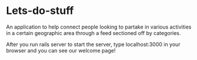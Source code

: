 # Lets-do-stuff
An application to help connect people looking to partake in various activities in a certain geographic area through a feed sectioned off by categories.

After you run rails server to start the server, type localhost:3000 in your browser and you can see our welcome page!
